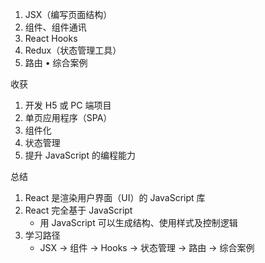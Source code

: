 1. JSX（编写页面结构）
2. 组件、组件通讯
3. React Hooks
4. Redux（状态管理工具）
5. 路由
• 综合案例

收获
1. 开发 H5 或 PC 端项目
2. 单页应用程序（SPA）
3. 组件化
4. 状态管理
5. 提升 JavaScript 的编程能力

总结
1. React 是渲染用户界面（UI）的 JavaScript 库
2. React 完全基于 JavaScript
    - 用 JavaScript 可以生成结构、使用样式及控制逻辑
3. 学习路径
    - JSX → 组件 → Hooks → 状态管理 → 路由 → 综合案例